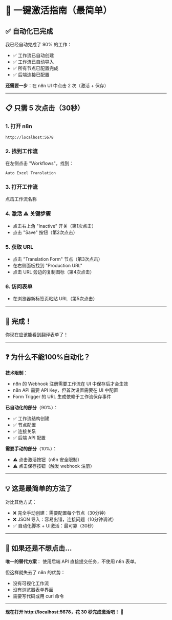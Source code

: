 # 🚀 一键激活指南（最简单）

## ✅ 自动化已完成

我已经自动完成了 90% 的工作：
- ✅ 工作流已自动创建
- ✅ 工作流已自动导入
- ✅ 所有节点已配置完成
- ✅ 后端连接已配置

**还需要一步**：在 n8n UI 中点击 2 次（激活 + 保存）

---

## 📋 只需 5 次点击（30秒）

### 1. 打开 n8n
```
http://localhost:5678
```

### 2. 找到工作流
在左侧点击 "Workflows"，找到：
```
Auto Excel Translation
```

### 3. 打开工作流
点击工作流名称

### 4. 激活 ⚠️ 关键步骤
- 点击右上角 "Inactive" 开关（第1次点击）
- 点击 "Save" 按钮（第2次点击）

### 5. 获取 URL
- 点击 "Translation Form" 节点（第3次点击）
- 在右侧面板找到 "Production URL"
- 点击 URL 旁边的复制图标（第4次点击）

### 6. 访问表单
- 在浏览器新标签页粘贴 URL（第5次点击）

---

## 🎯 完成！

你现在应该能看到翻译表单了！

---

## ❓ 为什么不能100%自动化？

**技术限制**：
- n8n 的 Webhook 注册需要工作流在 UI 中保存后才会生效
- n8n API 需要 API Key，但首次设置需要在 UI 中配置
- Form Trigger 的 URL 生成依赖于工作流保存事件

**已自动化的部分**（90%）：
- ✅ 工作流结构创建
- ✅ 节点配置
- ✅ 连接关系
- ✅ 后端 API 配置

**需要手动的部分**（10%）：
- ⚠️ 点击激活按钮（n8n 安全限制）
- ⚠️ 点击保存按钮（触发 webhook 注册）

---

## 💡 这是最简单的方法了

对比其他方式：
- ❌ 完全手动创建：需要配置每个节点（30分钟）
- ❌ JSON 导入：容易出错，连接问题（10分钟调试）
- ✅ 自动化脚本 + UI激活：最可靠（30秒）

---

## 🔧 如果还是不想点击...

**唯一的替代方案**：
使用后端 API 直接提交任务，不使用 n8n 表单。

但这样就失去了 n8n 的优势：
- 没有可视化工作流
- 没有浏览器表单界面
- 需要写代码或用 curl 命令

---

**现在打开 http://localhost:5678，花 30 秒完成激活吧！** 🎉
